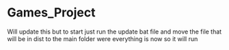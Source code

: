 # Games_Project

Will update this but to start just run the update bat file and move the file that will be in dist to the main folder were everything is now so it will run
